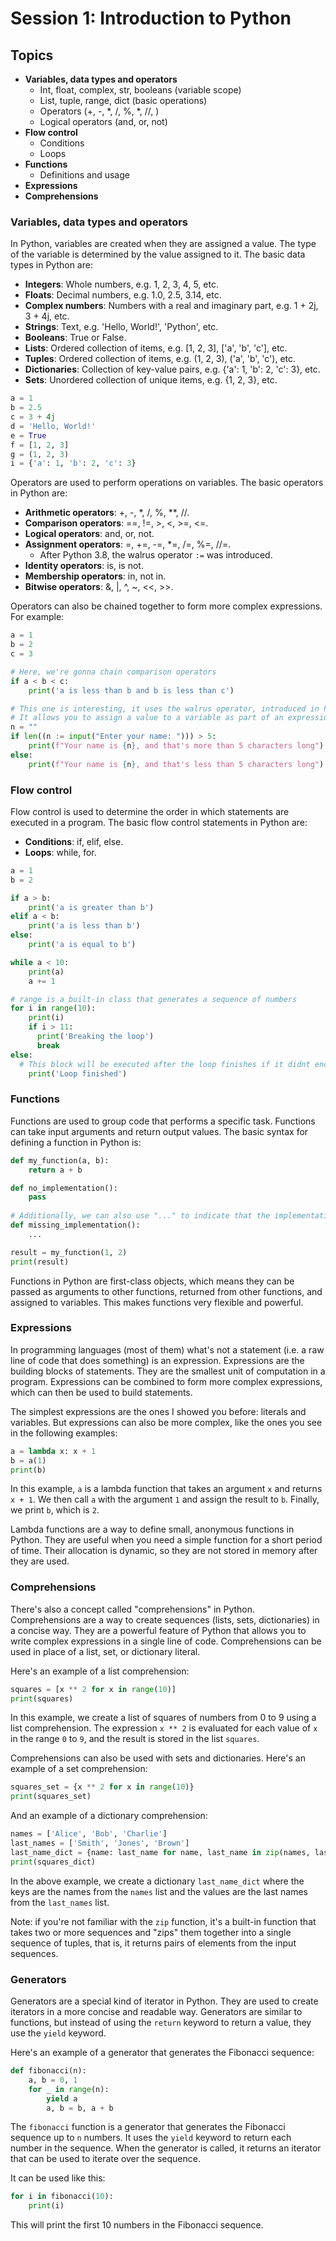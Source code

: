 # Session 1: Introduction to Python

## Topics

- **Variables, data types and operators**
  - Int, float, complex, str, booleans (variable scope)
  - List, tuple, range, dict (basic operations)
  - Operators (+, -, *, /, %, *, //, )
  - Logical operators (and, or, not)
- **Flow control**
  - Conditions
  - Loops
- **Functions**
  - Definitions and usage
- **Expressions**
- **Comprehensions**

### Variables, data types and operators

In Python, variables are created when they are assigned a value. The type of the variable is determined by the value assigned to it. The basic data types in Python are:

- **Integers**: Whole numbers, e.g. 1, 2, 3, 4, 5, etc.
- **Floats**: Decimal numbers, e.g. 1.0, 2.5, 3.14, etc.
- **Complex numbers**: Numbers with a real and imaginary part, e.g. 1 + 2j, 3 + 4j, etc.
- **Strings**: Text, e.g. 'Hello, World!', 'Python', etc.
- **Booleans**: True or False.
- **Lists**: Ordered collection of items, e.g. [1, 2, 3], ['a', 'b', 'c'], etc.
- **Tuples**: Ordered collection of items, e.g. (1, 2, 3), ('a', 'b', 'c'), etc.
- **Dictionaries**: Collection of key-value pairs, e.g. {'a': 1, 'b': 2, 'c': 3}, etc.
- **Sets**: Unordered collection of unique items, e.g. {1, 2, 3}, etc.

```python
a = 1
b = 2.5
c = 3 + 4j
d = 'Hello, World!'
e = True
f = [1, 2, 3]
g = (1, 2, 3)
i = {'a': 1, 'b': 2, 'c': 3}
```

Operators are used to perform operations on variables. The basic operators in Python are:

- **Arithmetic operators**: +, -, *, /, %, **, //.
- **Comparison operators**: ==, !=, >, <, >=, <=.
- **Logical operators**: and, or, not.
- **Assignment operators**: =, +=, -=, *=, /=, %=, //=.
    - After Python 3.8, the walrus operator `:=` was introduced.
- **Identity operators**: is, is not.
- **Membership operators**: in, not in.
- **Bitwise operators**: &, |, ^, ~, <<, >>.

Operators can also be chained together to form more complex expressions. For example:

```python
a = 1
b = 2
c = 3

# Here, we're gonna chain comparison operators
if a < b < c:
    print('a is less than b and b is less than c')

# This one is interesting, it uses the walrus operator, introduced in Python 3.8
# It allows you to assign a value to a variable as part of an expression
n = ""
if len((n := input("Enter your name: "))) > 5:
    print(f"Your name is {n}, and that's more than 5 characters long")
else:
    print(f"Your name is {n}, and that's less than 5 characters long")
```

### Flow control

Flow control is used to determine the order in which statements are executed in a program. The basic flow control statements in Python are:

- **Conditions**: if, elif, else.
- **Loops**: while, for.

```python
a = 1
b = 2

if a > b:
    print('a is greater than b')
elif a < b:
    print('a is less than b')
else:
    print('a is equal to b')

while a < 10:
    print(a)
    a += 1

# range is a built-in class that generates a sequence of numbers
for i in range(10):
    print(i)
    if i > 11:
      print('Breaking the loop')
      break
else:
  # This block will be executed after the loop finishes if it didnt encounter a break statement
    print('Loop finished')
```

### Functions

Functions are used to group code that performs a specific task. Functions can take input arguments and return output values. The basic syntax for defining a function in Python is:

```python
def my_function(a, b):
    return a + b

def no_implementation():
    pass
    
# Additionally, we can also use "..." to indicate that the implementation is missing
def missing_implementation():
    ...

result = my_function(1, 2)
print(result)
```

Functions in Python are first-class objects, which means they can be passed as arguments to other functions, returned from other functions, and assigned to variables. This makes functions very flexible and powerful.

### Expressions

In programming languages (most of them) what's not a statement (i.e. a raw line of code that does something) is an expression. Expressions are the building blocks of statements. They are the smallest unit of computation in a program. Expressions can be combined to form more complex expressions, which can then be used to build statements.

The simplest expressions are the ones I showed you before: literals and variables. But expressions can also be more complex, like the ones you see in the following examples:

```python
a = lambda x: x + 1
b = a(1)
print(b)
```

In this example, `a` is a lambda function that takes an argument `x` and returns `x + 1`. We then call `a` with the argument `1` and assign the result to `b`. Finally, we print `b`, which is `2`.

Lambda functions are a way to define small, anonymous functions in Python. They are useful when you need a simple function for a short period of time. Their allocation is dynamic, so they are not stored in memory after they are used.

### Comprehensions

There's also a concept called "comprehensions" in Python. Comprehensions are a way to create sequences (lists, sets, dictionaries) in a concise way. They are a powerful feature of Python that allows you to write complex expressions in a single line of code. Comprehensions can be used in place of a list, set, or dictionary literal.

Here's an example of a list comprehension:

```python
squares = [x ** 2 for x in range(10)]
print(squares)
```

In this example, we create a list of squares of numbers from 0 to 9 using a list comprehension. The expression `x ** 2` is evaluated for each value of `x` in the range `0` to `9`, and the result is stored in the list `squares`.

Comprehensions can also be used with sets and dictionaries. Here's an example of a set comprehension:

```python
squares_set = {x ** 2 for x in range(10)}
print(squares_set)
```

And an example of a dictionary comprehension:

```python
names = ['Alice', 'Bob', 'Charlie']
last_names = ['Smith', 'Jones', 'Brown']
last_name_dict = {name: last_name for name, last_name in zip(names, last_names)}
print(squares_dict)
```

In the above example, we create a dictionary `last_name_dict` where the keys are the names from the `names` list and the values are the last names from the `last_names` list.

Note: if you're not familiar with the `zip` function, it's a built-in function that takes two or more sequences and "zips" them together into a single sequence of tuples, that is, it returns pairs of elements from the input sequences.

### Generators

Generators are a special kind of iterator in Python. They are used to create iterators in a more concise and readable way. Generators are similar to functions, but instead of using the `return` keyword to return a value, they use the `yield` keyword.

Here's an example of a generator that generates the Fibonacci sequence:

```python
def fibonacci(n):
    a, b = 0, 1
    for _ in range(n):
        yield a
        a, b = b, a + b
```

The `fibonacci` function is a generator that generates the Fibonacci sequence up to `n` numbers. It uses the `yield` keyword to return each number in the sequence. When the generator is called, it returns an iterator that can be used to iterate over the sequence.

It can be used like this:

```python
for i in fibonacci(10):
    print(i)
```

This will print the first 10 numbers in the Fibonacci sequence.
